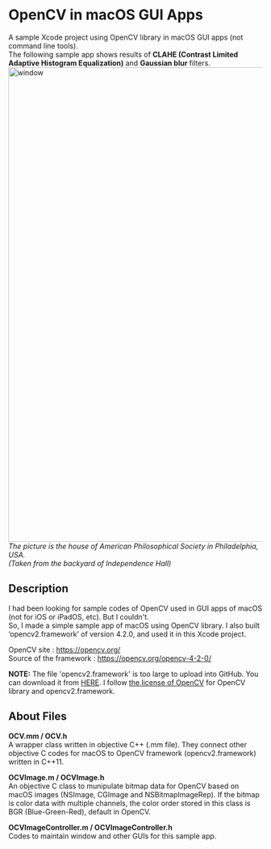 # OpenCV in macOS GUI Apps
A sample Xcode project using OpenCV library in macOS GUI apps (not command line tools).  
The following sample app shows results of **CLAHE (Contrast Limited Adaptive Histogram Equalization)** and **Gaussian blur** filters.  
<img width="940" alt="window" src="https://user-images.githubusercontent.com/52600509/71859174-4b9d9b00-3131-11ea-816e-ae7cf78d976b.png">  
*The picture is the house of American Philosophical Society in Philadelphia, USA.  
(Taken from the backyard of Independence Hall)*  
  
  
## Description
I had been looking for sample codes of OpenCV used in GUI apps of macOS (not for iOS or iPadOS, etc). But I couldn't.  
So, I made a simple sample app of macOS using OpenCV library. I also built ‘opencv2.framework’ of version 4.2.0, and used it in this Xcode project.  
  
OpenCV site : <https://opencv.org/>  
Source of the framework : <https://opencv.org/opencv-4-2-0/>  
  
**NOTE:** The file 'opencv2.framework' is too large to upload into GitHub. You can download it from [HERE](https://www.icloud.com/iclouddrive/0l0nK8HIE8oXmQdRe_C1KyuaQ#opencv2.framework). I follow [the license of OpenCV](https://github.com/tkshirakawa/OpenCV_in_macOS/blob/master/LICENSE%20of%20OpenCV) for OpenCV library and opencv2.framework.  
  
  
## About Files
**OCV.mm / OCV.h**  
A wrapper class written in objective C++ (.mm file). They connect other objective C codes for macOS to OpenCV framework (opencv2.framework) written in C++11.  
  
**OCVImage.m / OCVImage.h**  
An objective C class to munipulate bitmap data for OpenCV based on macOS images (NSImage, CGImage and NSBitmapImageRep). If the bitmap is color data with multiple channels, the color order stored in this class is BGR (Blue-Green-Red), default in OpenCV.  
  
**OCVImageController.m / OCVImageController.h**  
Codes to maintain window and other GUIs for this sample app.  
  
